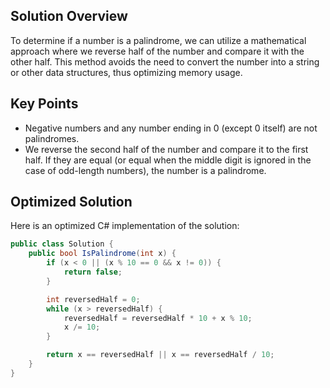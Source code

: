 ## Solution Overview
To determine if a number is a palindrome, we can utilize a mathematical approach where we reverse half of the number and compare it with the other half. This method avoids the need to convert the number into a string or other data structures, thus optimizing memory usage.

## Key Points
- Negative numbers and any number ending in 0 (except 0 itself) are not palindromes.
- We reverse the second half of the number and compare it to the first half. If they are equal (or equal when the middle digit is ignored in the case of odd-length numbers), the number is a palindrome.

## Optimized Solution
Here is an optimized C# implementation of the solution:

```csharp
public class Solution {
    public bool IsPalindrome(int x) {
        if (x < 0 || (x % 10 == 0 && x != 0)) {
            return false;
        }

        int reversedHalf = 0;
        while (x > reversedHalf) {
            reversedHalf = reversedHalf * 10 + x % 10;
            x /= 10;
        }

        return x == reversedHalf || x == reversedHalf / 10;
    }
}